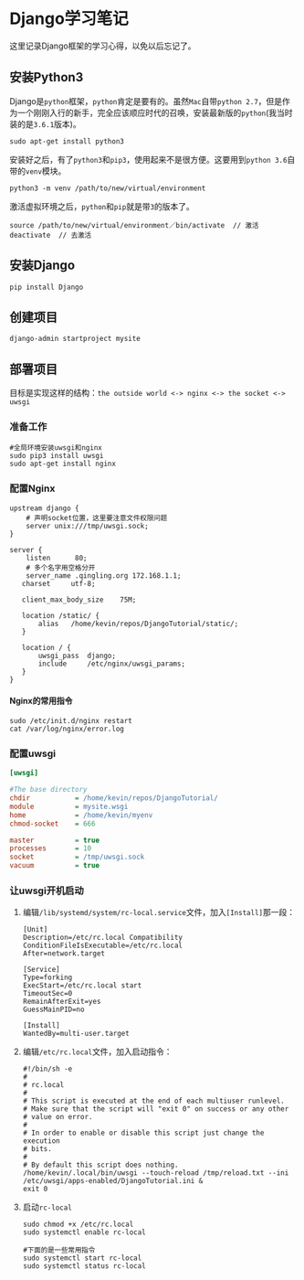 # Django学习笔记
这里记录Django框架的学习心得，以免以后忘记了。

## 安装Python3
Django是`python`框架，`python`肯定是要有的。虽然`Mac`自带`python 2.7`，但是作为一个刚刚入行的新手，完全应该顺应时代的召唤，安装最新版的`python`(我当时装的是`3.6.1`版本)。

```Shell
sudo apt-get install python3
```

安装好之后，有了`python3`和`pip3`，使用起来不是很方便。这要用到`python 3.6`自带的`venv`模块。

```Shell
python3 -m venv /path/to/new/virtual/environment
```

激活虚拟环境之后，`python`和`pip`就是带`3`的版本了。

```Shell
source /path/to/new/virtual/environment／bin/activate  // 激活
deactivate  // 去激活
```
## 安装Django
```Shell
pip install Django
```

## 创建项目
```Shell
django-admin startproject mysite
```

## 部署项目
目标是实现这样的结构：``the outside world <-> nginx <-> the socket <-> uwsgi``

### 准备工作
```Shell
#全局环境安装uwsgi和nginx
sudo pip3 install uwsgi
sudo apt-get install nginx
```

### 配置Nginx
```Nginx
upstream django {
	# 声明socket位置，这里要注意文件权限问题
	server unix:///tmp/uwsgi.sock;
}

server {
	listen      80;
	# 多个名字用空格分开
	server_name .qingling.org 172.168.1.1;
   charset     utf-8;

   client_max_body_size    75M;

   location /static/ {
       alias   /home/kevin/repos/DjangoTutorial/static/;
   }

   location / {
       uwsgi_pass  django;
       include     /etc/nginx/uwsgi_params;
   }
}
```

#### Nginx的常用指令
```
sudo /etc/init.d/nginx restart
cat /var/log/nginx/error.log
```

### 配置uwsgi
```	INI
[uwsgi]

#The base directory
chdir           = /home/kevin/repos/DjangoTutorial/
module          = mysite.wsgi
home            = /home/kevin/myenv
chmod-socket    = 666

master          = true
processes       = 10
socket          = /tmp/uwsgi.sock
vacuum          = true
```

### 让uwsgi开机启动
1. 编辑`/lib/systemd/system/rc-local.service`文件，加入`[Install]`那一段：

	```
	[Unit]
	Description=/etc/rc.local Compatibility
	ConditionFileIsExecutable=/etc/rc.local
	After=network.target
	
	[Service]
	Type=forking
	ExecStart=/etc/rc.local start
	TimeoutSec=0
	RemainAfterExit=yes
	GuessMainPID=no
	
	[Install]
	WantedBy=multi-user.target
	```

2. 编辑`/etc/rc.local`文件，加入启动指令：

	```Shell
	#!/bin/sh -e
	#
	# rc.local
	#
	# This script is executed at the end of each multiuser runlevel.
	# Make sure that the script will "exit 0" on success or any other
	# value on error.
	#
	# In order to enable or disable this script just change the execution
	# bits.
	#
	# By default this script does nothing.
	/home/kevin/.local/bin/uwsgi --touch-reload /tmp/reload.txt --ini /etc/uwsgi/apps-enabled/DjangoTutorial.ini &
	exit 0
	```
3. 启动`rc-local`

	```
	sudo chmod +x /etc/rc.local
	sudo systemctl enable rc-local
	
	#下面的是一些常用指令
	sudo systemctl start rc-local
	sudo systemctl status rc-local
	```
